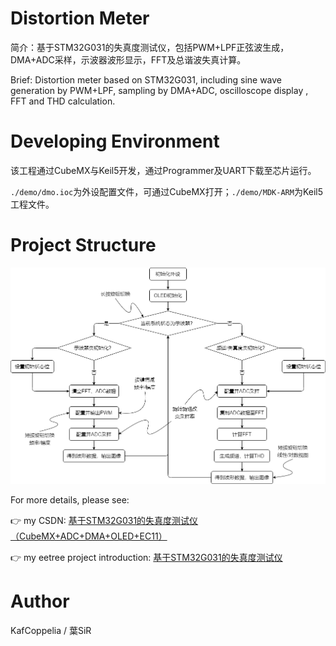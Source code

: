 # Distortion Meter

简介：基于STM32G031的失真度测试仪，包括PWM+LPF正弦波生成，DMA+ADC采样，示波器波形显示，FFT及总谐波失真计算。

Brief: Distortion meter based on STM32G031, including sine wave generation by PWM+LPF, sampling by DMA+ADC, oscilloscope display , FFT and THD calculation.

# Developing Environment

该工程通过CubeMX与Keil5开发，通过Programmer及UART下载至芯片运行。

`./demo/dmo.ioc`为外设配置文件，可通过CubeMX打开；`./demo/MDK-ARM`为Keil5工程文件。

# Project Structure

![1646203802063.png](image/README/1646203802063.png)

For more details, please see:

👉 my CSDN: [基于STM32G031的失真度测试仪（CubeMX+ADC+DMA+OLED+EC11）](https://blog.csdn.net/weixin_46422143/article/details/122949391 "基于STM32G031的失真度测试仪（CubeMX+ADC+DMA+OLED+EC11）")

👉 my eetree project introduction: [基于STM32G031的失真度测试仪](https://www.eetree.cn/project/detail/899 "基于STM32G031的失真度测试仪")

# Author

KafCoppelia / 葉SiR
